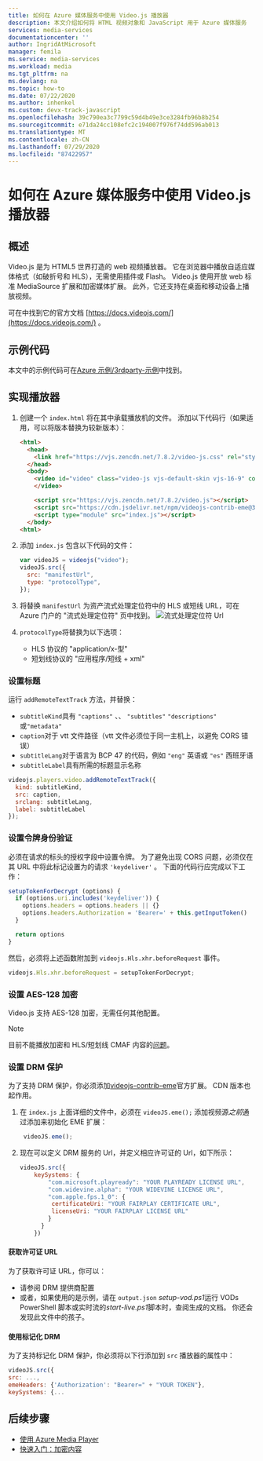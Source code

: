 ```yaml
---
title: 如何在 Azure 媒体服务中使用 Video.js 播放器
description: 本文介绍如何将 HTML 视频对象和 JavaScript 用于 Azure 媒体服务
services: media-services
documentationcenter: ''
author: IngridAtMicrosoft
manager: femila
ms.service: media-services
ms.workload: media
ms.tgt_pltfrm: na
ms.devlang: na
ms.topic: how-to
ms.date: 07/22/2020
ms.author: inhenkel
ms.custom: devx-track-javascript
ms.openlocfilehash: 39c790ea3c7799c59d4b49e3ce3284fb96b8b254
ms.sourcegitcommit: e71da24cc108efc2c194007f976f74dd596ab013
ms.translationtype: MT
ms.contentlocale: zh-CN
ms.lasthandoff: 07/29/2020
ms.locfileid: "87422957"
---
```

# <a name="how-to-use-the-videojs-player-with-azure-media-services"></a>如何在 Azure 媒体服务中使用 Video.js 播放器

## <a name="overview"></a>概述

Video.js 是为 HTML5 世界打造的 web 视频播放器。 它在浏览器中播放自适应媒体格式（如破折号和 HLS），无需使用插件或 Flash。 Video.js 使用开放 web 标准 MediaSource 扩展和加密媒体扩展。 此外，它还支持在桌面和移动设备上播放视频。

可在中找到它的官方文档 [https://docs.videojs.com/](https://docs.videojs.com/) 。

## <a name="sample-code"></a>示例代码
本文中的示例代码可在[Azure 示例/3rdparty-示例](https://github.com/Azure-Samples/media-services-3rdparty-player-samples)中找到。

## <a name="implement-the-player"></a>实现播放器

1. 创建一个 `index.html` 将在其中承载播放机的文件。 添加以下代码行（如果适用，可以将版本替换为较新版本）：

    ```html
    <html>
      <head>
        <link href="https://vjs.zencdn.net/7.8.2/video-js.css" rel="stylesheet" />
      </head>
      <body>
        <video id="video" class="video-js vjs-default-skin vjs-16-9" controls data-setup="{}">
        </video>

        <script src="https://vjs.zencdn.net/7.8.2/video.js"></script>
        <script src="https://cdn.jsdelivr.net/npm/videojs-contrib-eme@3.7.0/dist/videojs-contrib-eme.min.js"></script>
        <script type="module" src="index.js"></script>
      </body>
    <html>
    ```

2. 添加 `index.js` 包含以下代码的文件：

    ```javascript
    var videoJS = videojs("video");
    videoJS.src({
      src: "manifestUrl",
      type: "protocolType",
    });
    ```

3. 将替换 `manifestUrl` 为资产流式处理定位符中的 HLS 或短线 URL，可在 Azure 门户的 "流式处理定位符" 页中找到。
    ![流式处理定位符 Url](media/how-to-shaka-player/streaming-urls.png)

4. `protocolType`将替换为以下选项：

    - HLS 协议的 "application/x-型"
    - 短划线协议的 "应用程序/短线 + xml"

### <a name="set-up-captions"></a>设置标题

运行 `addRemoteTextTrack` 方法，并替换：

- `subtitleKind`具有 `"captions"` 、、 `"subtitles"` `"descriptions"` 或`"metadata"`  
- `caption`对于 vtt 文件路径（vtt 文件必须位于同一主机上，以避免 CORS 错误）
- `subtitleLang`对于语言为 BCP 47 的代码，例如 `"eng"` 英语或 `"es"` 西班牙语
- `subtitleLabel`具有所需的标题显示名称

```javascript
videojs.players.video.addRemoteTextTrack({
  kind: subtitleKind,
  src: caption,
  srclang: subtitleLang,
  label: subtitleLabel
});
```

### <a name="set-up-token-authentication"></a>设置令牌身份验证

必须在请求的标头的授权字段中设置令牌。 为了避免出现 CORS 问题，必须仅在其 URL 中将此标记设置为的请求 `'keydeliver'` 。 下面的代码行应完成以下工作：

```javascript
setupTokenForDecrypt (options) {
  if (options.uri.includes('keydeliver')) {
    options.headers = options.headers || {}
    options.headers.Authorization = 'Bearer=' + this.getInputToken()
  }

  return options
}
```

然后，必须将上述函数附加到 `videojs.Hls.xhr.beforeRequest` 事件。

```javascript
videojs.Hls.xhr.beforeRequest = setupTokenForDecrypt;
```

### <a name="set-up-aes-128-encryption"></a>设置 AES-128 加密

Video.js 支持 AES-128 加密，无需任何其他配置。 

> [!NOTE] 
> 目前不能播放加密和 HLS/短划线 CMAF 内容的[问题](https://github.com/videojs/video.js/issues/6717)。

### <a name="set-up-drm-protection"></a>设置 DRM 保护

为了支持 DRM 保护，你必须添加[videojs-contrib-eme](https://github.com/videojs/videojs-contrib-eme)官方扩展。 CDN 版本也起作用。

1. 在 `index.js` 上面详细的文件中，必须在 `videoJS.eme();` 添加视频源*之前*通过添加来初始化 EME 扩展：

   ```javascript
    videoJS.eme();
   ```

2. 现在可以定义 DRM 服务的 Url，并定义相应许可证的 Url，如下所示：

   ```javascript
   videoJS.src({
       keySystems: {
           "com.microsoft.playready": "YOUR PLAYREADY LICENSE URL",
           "com.widevine.alpha": "YOUR WIDEVINE LICENSE URL",
           "com.apple.fps.1_0": {
            certificateUri: "YOUR FAIRPLAY CERTIFICATE URL",
            licenseUri: "YOUR FAIRPLAY LICENSE URL"
           }
         }
       })

   ```

#### <a name="acquiring-the-license-url"></a>获取许可证 URL

为了获取许可证 URL，你可以：

- 请参阅 DRM 提供商配置
- 或者，如果使用的是示例，请在 `output.json` *setup-vod.ps1*运行 VODs PowerShell 脚本或实时流的*start-live.ps1*脚本时，查阅生成的文档。 你还会发现此文件中的孩子。

#### <a name="using-tokenized-drm"></a>使用标记化 DRM

为了支持标记化 DRM 保护，你必须将以下行添加到 `src` 播放器的属性中：

```javascript
videoJS.src({
src: ...,
emeHeaders: {'Authorization': "Bearer=" + "YOUR TOKEN"},
keySystems: {...
```

## <a name="next-steps"></a>后续步骤

- [使用 Azure Media Player](../azure-media-player/azure-media-player-overview.md)  
- [快速入门：加密内容](encrypt-content-quickstart.md)
